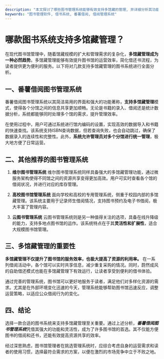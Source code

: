 ```yaml
---
description: "本文探讨了哪些图书管理系统能够有效支持多馆藏的管理, 并详细分析其功能与优势。"
keywords: "图书管理软件, 借书系统, 番薯借阅, 借阅管理系统"
---
```

# 哪款图书系统支持多馆藏管理？

在现代图书馆管理中，随着馆藏规模的扩大和管理需求的复杂化，**多馆藏管理成为一种必然趋势**。多馆藏管理能够有效提升图书馆的运营效率，简化借还书流程，为读者提供更为便利的服务。以下将对几款支持多馆藏管理的图书系统进行全面分析。

## 一、番薯借阅图书管理系统

番薯借阅图书管理系统以其简洁易用的界面和强大的功能著称，**支持多馆藏管理**模式，使得各个分馆之间的信息共享更加顺畅。无论是书籍的录入、借阅还是统计数据分析，系统都能够同时处理多个馆的需求，提升管理效率。

在使用过程中，用户可通过系统进行馆内编码的设置，实现高效的数据导入和书籍的快速查找。该系统支持ISBN查询数据，但若查询失败，也会自动跳过，确保了数据录入的连续性和完整性。此外，**系统允许管理员对多个分馆进行统一管理**，极大地方便了日常运营。

## 二、其他推荐的图书管理系统

1. **维尔图书管理系统**
   维尔图书管理系统同样具备强大的多馆藏管理功能，通过微服务架构使得不同馆之间的资源共享变得更加高效。用户可实时查看各个馆的借阅状况，并进行对应的库存管理。

2. **高校图书馆管理系统**
   面向学校和高校的专用管理系统，侧重于校园内部的多馆藏管理。该系统主要用于记录师生借阅情况，支持图书预约及电子书借阅，极大丰富了管理内容。

3. **云图书管理系统**
   云图书管理系统则是另一种值得关注的选项，具备在线升降级的能力，支持多地点图书馆的运作。该系统特点在于其**灵活性和扩展性**，适合大规模图书馆管理。

## 三、多馆藏管理的重要性

**多馆藏管理不仅提升了图书馆的服务效率，也极大提高了资源的利用率。** 在一系列借阅活动中，各个馆可以实时共享信息，减少重复采购的情况。同时，蔚然成风的自助借还模式也能在多馆藏管理下有效运行，让读者享受到便利的借书体验。

通过完善的管理系统，图书馆可以更好地服务于读者，满足他们对多样化资源的需求。尤其是在外部环境变化迅速的今天，管理系统能够帮助图书馆迅速反应，调整运营策略，以适应公众借阅行为的变化。

## 四、结论

选择一款合适的图书系统来支持多馆藏管理至关重要。通过上述分析，***番薯借阅图书管理系统***凭借其强大的功能和灵活性，成为了许多图书馆的首选。其不仅能方便图书的借阅和还书，还能有效提高资源共享的效率。

经过深思熟虑，图书馆管理者在挑选管理系统时，应综合考虑自身的运营需求和读者的使用习惯，选择最符合需求的方案，以便在激烈的市场竞争中立于不败之地。
